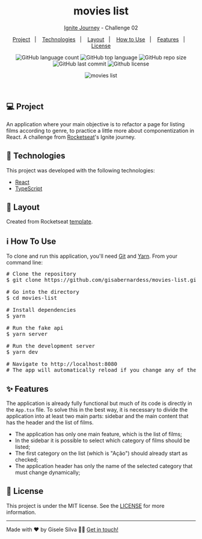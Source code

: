 <h1 align="center">
  movies list
</h1>

<p align="center">
  <a href="https://github.com/gisabernardess/ignite-reactjs" rel="nofollow">Ignite Journey</a> - Challenge 02
</p>

<p align="center">
  <a href="#-project">Project</a>&nbsp;&nbsp;&nbsp;|&nbsp;&nbsp;&nbsp;
  <a href="#-technologies">Technologies</a>&nbsp;&nbsp;&nbsp;|&nbsp;&nbsp;&nbsp;
  <a href="#-layout">Layout</a>&nbsp;&nbsp;&nbsp;|&nbsp;&nbsp;&nbsp;
  <a href="#-how-to-use">How to Use</a>&nbsp;&nbsp;&nbsp;|&nbsp;&nbsp;&nbsp;
  <a href="#-features">Features</a>&nbsp;&nbsp;&nbsp;|&nbsp;&nbsp;&nbsp;
  <a href="#-license">License</a>
</p>

<p align="center">
  <img alt="GitHub language count" src="https://img.shields.io/github/languages/count/gisabernardess/movies-list">
  
  <img alt="GitHub top language" src="https://img.shields.io/github/languages/top/gisabernardess/movies-list">
  
  <img alt="GitHub repo size" src="https://img.shields.io/github/repo-size/gisabernardess/movies-list">
  
  <img alt="GitHub last commit" src="https://img.shields.io/github/last-commit/gisabernardess/movies-list">
  
  <img alt="Github license" src="https://img.shields.io/github/license/gisabernardess/movies-list">
</p>

<p align="center">
  <img alt="movies list" src="/">
</p>

<br/>

## 💻 Project

An application where your main objective is to refactor a page for listing films according to genre, to practice a little more about componentization in React. A challenge from [Rocketseat](https://rocketseat.com.br/)'s Ignite journey.

## 🚀 Technologies

This project was developed with the following technologies:

- [React](https://reactjs.org)
- [TypeScript](https://www.typescriptlang.org/)

## 🔖 Layout

Created from Rocketseat [template](https://github.com/rocketseat-education/ignite-template-componentizando-a-aplicacao).

## ℹ️ How To Use

<p>To clone and run this application, you'll need <a href="https://git-scm.com" rel="nofollow">Git</a> and  <a href="https://legacy.yarnpkg.com" rel="nofollow">Yarn</a>. From your command line:</p>
    <div class="highlight highlight-source-shell">
      <pre><span class="pl-c"><span class="pl-c">#</span> Clone the repository</span>
$ git clone https://github.com/gisabernardess/movies-list.git <br/>
<span class="pl-c"><span class="pl-c">#</span> Go into the directory</span>
$ <span class="pl-c1">cd</span> movies-list <br/>
<span class="pl-c"><span class="pl-c">#</span> Install dependencies</span>
$ yarn <br/>
<span class="pl-c"><span class="pl-c">#</span> Run the fake api</span>
$ yarn server <br/>
<span class="pl-c"><span class="pl-c">#</span> Run the development server</span>
$ yarn dev <br/>
<span class="pl-c"><span class="pl-c">#</span> Navigate to http://localhost:8080</span>
<span class="pl-c"><span class="pl-c">#</span> The app will automatically reload if you change any of the source files.</span></pre>
</div>

## ✨ Features

The application is already fully functional but much of its code is directly in the <code>App.tsx</code> file. To solve this in the best way, it is necessary to divide the application into at least two main parts: sidebar and the main content that has the header and the list of films.

- The application has only one main feature, which is the list of films;
- In the sidebar it is possible to select which category of films should be listed;
- The first category on the list (which is "Ação") should already start as checked;
- The application header has only the name of the selected category that must change dynamically;

## 📄 License

This project is under the MIT license. See the [LICENSE](LICENSE.md) for more information.

---

Made with ♥ by Gisele Silva 👋🏻 [Get in touch!](https://www.linkedin.com/in/gisabernardess/)
